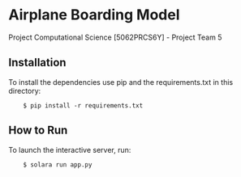 # Airplane Boarding Model
 Project Computational Science [5062PRCS6Y] - Project Team 5

## Installation

To install the dependencies use pip and the requirements.txt in this directory:

```
    $ pip install -r requirements.txt
```

## How to Run

To launch the interactive server, run:

```
    $ solara run app.py
```